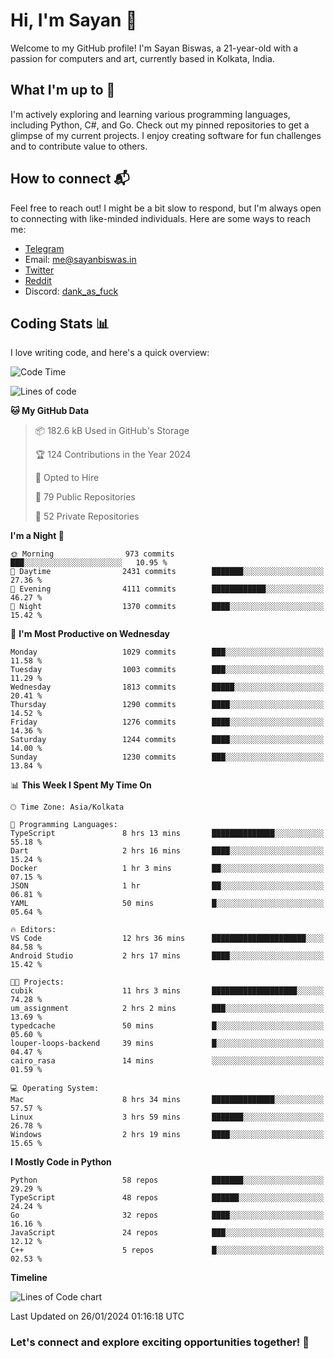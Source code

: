 # Hi, I'm Sayan 👋

Welcome to my GitHub profile! I'm Sayan Biswas, a 21-year-old with a passion for computers and art, currently based in Kolkata, India.

## What I'm up to 🚀

I'm actively exploring and learning various programming languages, including Python, C#, and Go. Check out my pinned repositories to get a glimpse of my current projects. I enjoy creating software for fun challenges and to contribute value to others.

## How to connect 📬

Feel free to reach out! I might be a bit slow to respond, but I'm always open to connecting with like-minded individuals. Here are some ways to reach me:

- [Telegram](https://t.me/dank_as_fuck)
- Email: [me@sayanbiswas.in](mailto:me@sayanbiswas.in)
- [Twitter](https://twitter.com/TheDankDel)
- [Reddit](https://www.reddit.com/user/dank_as_fuck_/)
- Discord: [dank_as_fuck](https://discordapp.com/users/506536929152466945)

## Coding Stats 📊

I love writing code, and here's a quick overview:

<!--START_SECTION:waka-->
![Code Time](http://img.shields.io/badge/Code%20Time-1%2C439%20hrs%203%20mins-blue)

![Lines of code](https://img.shields.io/badge/From%20Hello%20World%20I%27ve%20Written-6.5%20million%20lines%20of%20code-blue)

**🐱 My GitHub Data** 

> 📦 182.6 kB Used in GitHub's Storage 
 > 
> 🏆 124 Contributions in the Year 2024
 > 
> 💼 Opted to Hire
 > 
> 📜 79 Public Repositories 
 > 
> 🔑 52 Private Repositories 
 > 
**I'm a Night 🦉** 

```text
🌞 Morning                973 commits         ███░░░░░░░░░░░░░░░░░░░░░░   10.95 % 
🌆 Daytime                2431 commits        ███████░░░░░░░░░░░░░░░░░░   27.36 % 
🌃 Evening                4111 commits        ████████████░░░░░░░░░░░░░   46.27 % 
🌙 Night                  1370 commits        ████░░░░░░░░░░░░░░░░░░░░░   15.42 % 
```
📅 **I'm Most Productive on Wednesday** 

```text
Monday                   1029 commits        ███░░░░░░░░░░░░░░░░░░░░░░   11.58 % 
Tuesday                  1003 commits        ███░░░░░░░░░░░░░░░░░░░░░░   11.29 % 
Wednesday                1813 commits        █████░░░░░░░░░░░░░░░░░░░░   20.41 % 
Thursday                 1290 commits        ████░░░░░░░░░░░░░░░░░░░░░   14.52 % 
Friday                   1276 commits        ████░░░░░░░░░░░░░░░░░░░░░   14.36 % 
Saturday                 1244 commits        ████░░░░░░░░░░░░░░░░░░░░░   14.00 % 
Sunday                   1230 commits        ███░░░░░░░░░░░░░░░░░░░░░░   13.84 % 
```


📊 **This Week I Spent My Time On** 

```text
🕑︎ Time Zone: Asia/Kolkata

💬 Programming Languages: 
TypeScript               8 hrs 13 mins       ██████████████░░░░░░░░░░░   55.18 % 
Dart                     2 hrs 16 mins       ████░░░░░░░░░░░░░░░░░░░░░   15.24 % 
Docker                   1 hr 3 mins         ██░░░░░░░░░░░░░░░░░░░░░░░   07.15 % 
JSON                     1 hr                ██░░░░░░░░░░░░░░░░░░░░░░░   06.81 % 
YAML                     50 mins             █░░░░░░░░░░░░░░░░░░░░░░░░   05.64 % 

🔥 Editors: 
VS Code                  12 hrs 36 mins      █████████████████████░░░░   84.58 % 
Android Studio           2 hrs 17 mins       ████░░░░░░░░░░░░░░░░░░░░░   15.42 % 

🐱‍💻 Projects: 
cubik                    11 hrs 3 mins       ███████████████████░░░░░░   74.28 % 
um_assignment            2 hrs 2 mins        ███░░░░░░░░░░░░░░░░░░░░░░   13.69 % 
typedcache               50 mins             █░░░░░░░░░░░░░░░░░░░░░░░░   05.60 % 
louper-loops-backend     39 mins             █░░░░░░░░░░░░░░░░░░░░░░░░   04.47 % 
cairo_rasa               14 mins             ░░░░░░░░░░░░░░░░░░░░░░░░░   01.59 % 

💻 Operating System: 
Mac                      8 hrs 34 mins       ██████████████░░░░░░░░░░░   57.57 % 
Linux                    3 hrs 59 mins       ███████░░░░░░░░░░░░░░░░░░   26.78 % 
Windows                  2 hrs 19 mins       ████░░░░░░░░░░░░░░░░░░░░░   15.65 % 
```

**I Mostly Code in Python** 

```text
Python                   58 repos            ███████░░░░░░░░░░░░░░░░░░   29.29 % 
TypeScript               48 repos            ██████░░░░░░░░░░░░░░░░░░░   24.24 % 
Go                       32 repos            ████░░░░░░░░░░░░░░░░░░░░░   16.16 % 
JavaScript               24 repos            ███░░░░░░░░░░░░░░░░░░░░░░   12.12 % 
C++                      5 repos             █░░░░░░░░░░░░░░░░░░░░░░░░   02.53 % 
```



**Timeline**

![Lines of Code chart](https://raw.githubusercontent.com/Dank-del/Dank-del/main/assets/bar_graph.png)


 Last Updated on 26/01/2024 01:16:18 UTC
<!--END_SECTION:waka-->

### Let's connect and explore exciting opportunities together! 🚀
